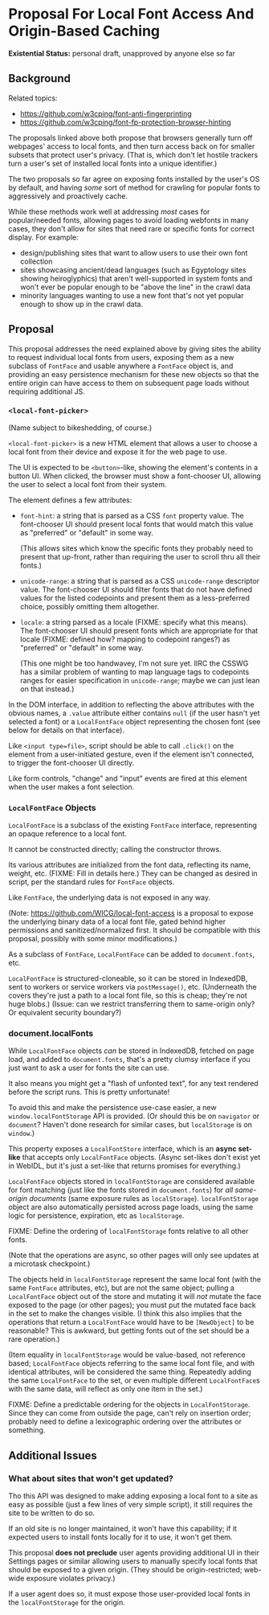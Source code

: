 # Proposal For Local Font Access And Origin-Based Caching

**Existential Status:** personal draft, unapproved by anyone else so far

## Background ##

Related topics:

* <https://github.com/w3cping/font-anti-fingerprinting>
* <https://github.com/w3cping/font-fp-protection-browser-hinting>

The proposals linked above both propose
that browsers generally turn off webpages' access to local fonts,
and then turn access back on for smaller subsets
that protect user's privacy.
(That is,
which don't let hostile trackers
turn a user's set of installed local fonts
into a unique identifier.)

The two proposals so far agree on exposing fonts installed by the user's OS by default,
and having *some* sort of method for crawling for popular fonts to aggressively and proactively cache.

While these methods work well at addressing *most* cases for popular/needed fonts,
allowing pages to avoid loading webfonts in many cases,
they don't allow for sites that need rare or specific fonts for correct display.
For example:

* design/publishing sites that want to allow users to use their own font collection
* sites showcasing ancient/dead languages
	(such as Egyptology sites showing heiroglyphics)
	that aren't well-supported in system fonts
	and won't ever be popular enough to be "above the line" in the crawl data
* minority languages wanting to use a new font
	that's not yet popular enough to show up in the crawl data.


## Proposal ##

This proposal addresses the need explained above
by giving sites the ability to request individual local fonts from users,
exposing them as a new subclass of `FontFace`
and usable anywhere a `FontFace` object is,
and providing an easy persistence mechanism for these new objects
so that the entire origin can have access to them
on subsequent page loads
without requiring additional JS.

### `<local-font-picker>` ###

(Name subject to bikeshedding, of course.)

`<local-font-picker>` is a new HTML element
that allows a user to choose a local font from their device
and expose it for the web page to use.

The UI is expected to be `<button>`-like,
showing the element's contents in a button UI.
When clicked, the browser must show a font-chooser UI,
allowing the user to select a local font from their system.

The element defines a few attributes:

* `font-hint`: a string that is parsed as a CSS `font` property value.
	The font-chooser UI should present local fonts that would match this value
	as "preferred" or "default" in some way.

	(This allows sites which know the specific fonts they probably need
	to present that up-front,
	rather than requiring the user to scroll thru all their fonts.)
* `unicode-range`: a string that is parsed as a CSS `unicode-range` descriptor value.
	The font-chooser UI should filter fonts
	that do not have defined values for the listed codepoints
	and present them as a less-preferred choice,
	possibly omitting them altogether.
* `locale`: a string parsed as a locale (FIXME: specify what this means).
	The font-chooser UI should present fonts which are appropriate for that locale
	(FIXME: defined how? mapping to codepoint ranges?)
	as "preferred" or "default" in some way.

	(This one might be too handwavey, I'm not sure yet.
	IIRC the CSSWG has a similar problem
	of wanting to map language tags to codepoints ranges
	for easier specification in `unicode-range`;
	maybe we can just lean on that instead.)

In the DOM interface,
in addition to reflecting the above attributes with the obvious names,
a `.value` attribute
either contains `null`
(if the user hasn't yet selected a font)
or a `LocalFontFace` object representing the chosen font
(see below for details on that interface).

Like `<input type=file>`,
script should be able to call `.click()` on the element
from a user-initiated gesture,
even if the element isn't connected,
to trigger the font-chooser UI directly.

Like form controls,
"change" and "input" events are fired at this element
when the user makes a font selection.

### `LocalFontFace` Objects ###

`LocalFontFace` is a subclass of the existing `FontFace` interface,
representing an opaque reference to a local font.

It cannot be constructed directly;
calling the constructor throws.

Its various attributes are initialized from the font data,
reflecting its name,
weight,
etc.
(FIXME: Fill in details here.)
They can be changed as desired in script,
per the standard rules for `FontFace` objects.

Like `FontFace`, the underlying data is not exposed in any way.

(Note: <https://github.com/WICG/local-font-access> is a proposal
to expose the underlying binary data of a local font file,
gated behind higher permissions and sanitized/normalized first.
It should be compatible with this proposal,
possibly with some minor modifications.)

As a subclass of `FontFace`,
`LocalFontFace` can be added to `document.fonts`, etc.

`LocalFontFace` is structured-cloneable,
so it can be stored in IndexedDB,
sent to workers or service workers via `postMessage()`,
etc.
(Underneath the covers they're just a path to a local font file,
so this is cheap;
they're not huge blobs.)
(Issue: can we restrict transferring them to same-origin only?
Or equivalent security boundary?)

### document.localFonts ###

While `LocalFontFace` objects *can* be stored in IndexedDB,
fetched on page load,
and added to `document.fonts`,
that's a pretty clumsy interface
if you just want to ask a user for fonts the site can use.

It also means you might get a "flash of unfonted text",
for any text rendered before the script runs.
This is pretty unfortunate!

To avoid this and make the persistence use-case easier,
a new `window.localFontStorage` API is provided.
(Or should this be on `navigator` or `document`?
Haven't done research for similar cases,
but `localStorage` is on `window`.)

This property exposes a `LocalFontStore` interface,
which is an **async set-like**
that accepts only `LocalFontFace` objects.
(Async set-likes don't exist yet in WebIDL,
but it's just a set-like that returns promises for everything.)

`LocalFontFace` objects stored in `localFontStorage`
are considered available for font matching
(just like the fonts stored in `document.fonts`)
for *all same-origin documents*
(same exposure rules as `localStorage`).
`localFontStorage` object are also automatically persisted across page loads,
using the same logic for persistence, expiration, etc
as `localStorage`.

FIXME: Define the ordering of `localFontStorage` fonts
relative to all other fonts.

(Note that the operations are async,
so other pages will only see updates at a microtask checkpoint.)

The objects held in `localFontStorage` represent the same local font
(with the same `FontFace` attributes, etc),
but are not the same object;
pulling a `LocalFontFace` object out of the store
and mutating it
will *not* mutate the face exposed to the page
(or other pages);
you must put the mutated face back in the set to make the changes visible.
(I think this also implies that the operations that return a `LocalFontFace` would have to be `[NewObject]` to be reasonable?
This is awkward,
but getting fonts out of the set should be a rare operation.)

(Item equality in `localFontStorage` would be value-based, not reference based;
`LocalFontFace` objects referring to the same local font file,
and with identical attributes,
will be considered the same thing.
Repeatedly adding the same `LocalFontFace` to the set,
or even multiple different `LocalFontFace`s with the same data,
will reflect as only one item in the set.)

FIXME: Define a predictable ordering for the objects in `LocalFontStorage`.
Since they can come from outside the page,
can't rely on insertion order;
probably need to define a lexicographic ordering over the attributes or something.

## Additional Issues ##

### What about sites that won't get updated? ###

Tho this API was designed
to make adding exposing a local font to a site
as easy as possible
(just a few lines of very simple script),
it still requires the site to be written to do so.

If an old site is no longer maintained,
it won't have this capability;
if it expected users to install fonts locally
for it to use,
it won't get them.

This proposal **does not preclude**
user agents providing additional UI in their Settings pages or similar
allowing users to manually specify local fonts
that should be exposed to a given origin.
(They should be origin-restricted;
web-wide exposure violates privacy.)

If a user agent does so,
it must expose those user-provided local fonts
in the `localFontStorage` for the origin.
